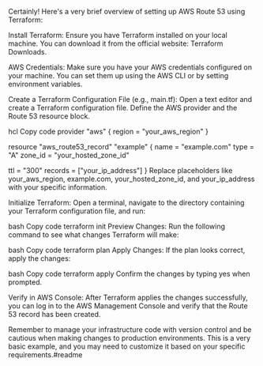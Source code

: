 
Certainly! Here's a very brief overview of setting up AWS Route 53 using Terraform:

Install Terraform:
Ensure you have Terraform installed on your local machine. You can download it from the official website: Terraform Downloads.

AWS Credentials:
Make sure you have your AWS credentials configured on your machine. You can set them up using the AWS CLI or by setting environment variables.

Create a Terraform Configuration File (e.g., main.tf):
Open a text editor and create a Terraform configuration file. Define the AWS provider and the Route 53 resource block.

hcl
Copy code
provider "aws" {
  region = "your_aws_region"
}

resource "aws_route53_record" "example" {
  name    = "example.com"
  type    = "A"
  zone_id = "your_hosted_zone_id"

  ttl  = "300"
  records = ["your_ip_address"]
}
Replace placeholders like your_aws_region, example.com, your_hosted_zone_id, and your_ip_address with your specific information.

Initialize Terraform:
Open a terminal, navigate to the directory containing your Terraform configuration file, and run:

bash
Copy code
terraform init
Preview Changes:
Run the following command to see what changes Terraform will make:

bash
Copy code
terraform plan
Apply Changes:
If the plan looks correct, apply the changes:

bash
Copy code
terraform apply
Confirm the changes by typing yes when prompted.

Verify in AWS Console:
After Terraform applies the changes successfully, you can log in to the AWS Management Console and verify that the Route 53 record has been created.

Remember to manage your infrastructure code with version control and be cautious when making changes to production environments. This is a very basic example, and you may need to customize it based on your specific requirements.#readme
